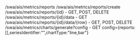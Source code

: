 /swa/ais/metrics/reports
/swa/ais/metrics/reports/create
/swa/ais/metrics/reports/{id} - GET, POST, DELETE
/swa/ais/metrics/reports/{id}/data - GET
/swa/ais/metrics/reports/{id}/data/{row} - GET, POST, DELETE
/swa/ais/metrics/charts/generate?config - GET
	config={reports:[],seriesIdentifier:"",chartType:"line,bar"}